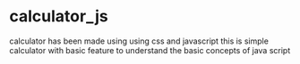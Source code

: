 # calculator_js

calculator has been made using using css and javascript
this is simple calculator with basic feature to understand the basic concepts of java script
